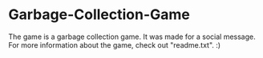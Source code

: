 # Garbage-Collection-Game
The game is a garbage collection game. It was made for a social message. For more information about the game, check out "readme.txt". :)
